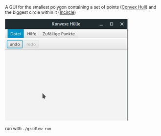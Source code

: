 
A GUI for the smallest polygon containing a set of points ([Convex Hull][1]) and the biggest circle within it ([Incircle][2])

!["example-gif"](example.gif)


run with `./gradlew run`

[1]: https://en.wikipedia.org/wiki/Convex_hull
[2]: https://en.wikipedia.org/wiki/Tangential_polygon